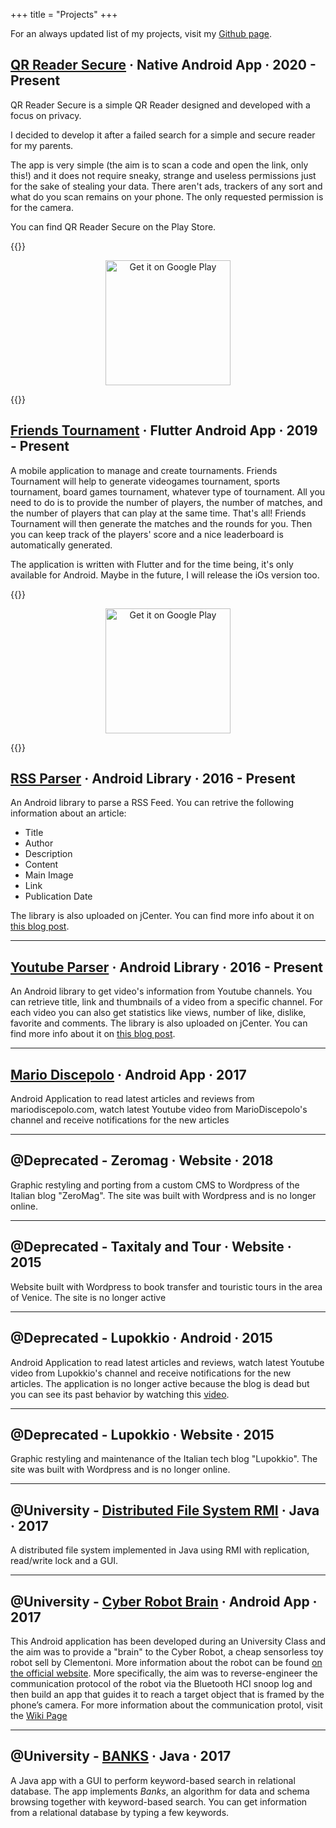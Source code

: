 +++
title = "Projects"
+++

For an always updated list of my projects, visit my [Github page](https://github.com/prof18).

## [QR Reader Secure](https://github.com/prof18/Secure-QR-Reader) · Native Android App · 2020 - Present

QR Reader Secure is a simple QR Reader designed and developed with a focus on privacy.

I decided to develop it after a failed search for a simple and secure reader for my parents.

The app is very simple (the aim is to scan a code and open the link, only this!) and it does not require sneaky, strange and useless permissions just for the sake of stealing your data. There aren't ads, trackers of any sort and what do you scan remains on your phone. The only requested permission is for the camera.

You can find QR Reader Secure on the Play Store.

{{<rawhtml>}}

<div align="center"><a href="https://play.google.com/store/apps/details?id=com.prof18.secureqrreader"><img alt="Get it on Google Play" src="https://play.google.com/intl/en_us/badges/images/generic/en_badge_web_generic.png" width="200px"/></a></div>

{{</rawhtml>}}

## [Friends Tournament](https://github.com/prof18/Friends-Tournament) · Flutter Android App · 2019 - Present

A mobile application to manage and create tournaments. Friends Tournament will help to generate videogames tournament, sports tournament, board games tournament, whatever type of tournament. All you need to do is to provide the number of players, the number of matches, and the number of players that can play at the same time. That's all! Friends Tournament will then generate the matches and the rounds for you. Then you can keep track of the players' score and a nice leaderboard is automatically generated. 

The application is written with Flutter and for the time being, it's only available for Android. Maybe in the future, I will release the iOs version too.

{{<rawhtml>}}

<div align="center"><a href="https://play.google.com/store/apps/details?id=com.prof.friends_tournament"><img alt="Get it on Google Play" src="https://play.google.com/intl/en_us/badges/images/generic/en_badge_web_generic.png" width="200px"/></a></div>

{{</rawhtml>}}

## [RSS Parser](https://github.com/prof18/RSS-Parser) · Android Library · 2016 - Present
 
An Android library to parse a RSS Feed. You can retrive the following information about an article:

* Title
* Author
* Description
* Content
* Main Image
* Link
* Publication Date

The library is also uploaded on jCenter. You can find more info about it on [this blog post](https://marcogomiero.com/posts/rss-parser-library/).

---

## [Youtube Parser](https://github.com/prof18/YoutubeParser) · Android Library · 2016 - Present

An Android library to get video's information from Youtube channels. You can retrieve title, link and thumbnails of a video from a specific channel. For each video you can also get statistics like views, number of like, dislike, favorite and comments. The library is also uploaded on jCenter. You can find more info about it on [this blog post](https://marcogomiero.com/posts/update-yt-parser-2).

---

## [Mario Discepolo](https://play.google.com/store/apps/details?id=com.prof.mariodiscepolo) · Android App · 2017 

Android Application to read latest articles and reviews from mariodiscepolo.com, watch latest Youtube video from MarioDiscepolo's channel and receive notifications for the new articles

---

## @Deprecated - Zeromag · Website · 2018

Graphic restyling and porting from a custom CMS to Wordpress of the Italian blog "ZeroMag". The site was built with Wordpress and is no longer online.

---

## @Deprecated - Taxitaly and Tour · Website · 2015

Website built with Wordpress to book transfer and touristic tours in the area of Venice. The site is no longer active

---

## @Deprecated - Lupokkio · Android · 2015 

Android Application to read latest articles and reviews, watch latest Youtube video from Lupokkio's channel and receive notifications for the new articles. The application is no longer active because the blog is dead but you can see its past behavior by watching this [video](https://www.youtube.com/watch?v=QK-KcC0DYds).

---

## @Deprecated - Lupokkio · Website · 2015

Graphic restyling and maintenance of the Italian tech blog "Lupokkio". The site was built with Wordpress and is no longer online.

---

## @University - [Distributed File System RMI](https://github.com/prof18/DistributedFIleSystemRMI) · Java · 2017

A distributed file system implemented in Java using RMI with replication, read/write lock and a GUI. 

---

## @University - [Cyber Robot Brain](https://github.com/prof18/CyberRobotBrain) · Android App · 2017

This Android application has been developed during an University Class and the aim was to provide a "brain" to the Cyber Robot, a cheap sensorless toy robot sell by Clementoni. More information about the robot can be found [on the official website](https://www.amazon.it/Scienza-e-Gioco-13941-Clementoni/dp/B010VB0IQS). More specifically, the aim was to reverse-engineer the communication protocol of the robot via the Bluetooth HCI snoop log and then build an app that guides it to reach a target object that is framed by the phone’s camera. For more information about the communication protol, visit the [Wiki Page](https://github.com/prof18/CyberRobotBrain/wiki/How-to-move-Cyber-Robot)

---

## @University - [BANKS](https://github.com/prof18/banks) · Java · 2017

A Java app with a GUI to perform keyword-based search in relational database. The app implements *Banks*, an algorithm for data and schema browsing together with keyword-based search. You can get information from a relational database by typing a few keywords.
